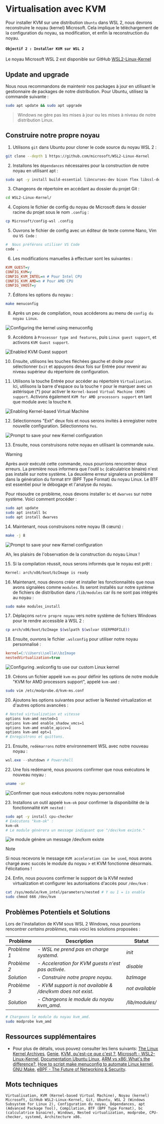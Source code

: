 # Virtualisation avec KVM

Pour installer KVM sur une distribution `Ubuntu` dans WSL 2, nous devrons reconstruire le noyau (kernel) Microsoft. Cela implique le téléchargement de la configuration du noyau, sa modification, et enfin la reconstruction du noyau.

#### `Objectif 2 : Installer KVM sur WSL 2`

Le noyau Microsoft WSL 2 est disponible sur GitHub [WSL2-Linux-Kernel](https://github.com/microsoft/WSL2-Linux-Kernel/)

## Update and upgrade

Nous nous recommandons de maintenir nos packages à jour en utilisant le gestionnaire de packages de notre distribution. Pour Ubuntu, utilisez la commande suivante :

```bash
sudo apt update && sudo apt upgrade
```

> Windows ne gère pas les mises à jour ou les mises à niveau de notre distribution Linux.

## Construire notre propre noyau

1. Utilisons `git` dans Ubuntu pour cloner le code source du noyau WSL 2 :

```bash
git clone --depth 1 https://github.com/microsoft/WSL2-Linux-Kernel
```

2. Installons les `dépendances` nécessaires pour la construction de notre noyau en utilisant apt :

```bash
sudo apt -y install build-essential libncurses-dev bison flex libssl-dev libelf-dev
```

3. Changeons de répertoire en accédant au dossier du projet Git :

```bash
cd WSL2-Linux-Kernel/
```

4. Copions le fichier de config du noyau de Microsoft dans le dossier racine du projet sous le nom `.config` :

```bash
cp Microsoft/config-wsl .config
```

5. Ouvrons le fichier de config avec un éditeur de texte comme Nano, Vim ou `VS Code` :

```bash
#  Nous préférons utiliser VS Code
code . 
```

6. Les modifications manuelles à effectuer sont les suivantes :

```ini
KVM_GUEST=y
CONFIG_KVM=y
CONFIG_KVM_INTEL=m # Pour Intel CPU
CONFIG_KVM_AMD=m # Pour AMD CPU
CONFIG_VHOST=y
```

7. Éditons les options du noyau :

```bash
make menuconfig
```

8. Après un peu de compilation, nous accéderons au menu de `config du noyau Linux`.

![Configuring the kernel using menuconfig](../images/menuconfig.png)


9. Accédons à `Processor type and features`, puis `Linux guest support`, et activons `KVM Guest support`. 

![Enabled KVM Guest support](../images/enable-kvm.png)

10. Ensuite, utilisons les touches fléchées gauche et droite pour sélectionner `Exit` et appuyons deux fois sur Entrée pour revenir au niveau supérieur du répertoire de configuration.

11. Utilisons la touche Entrée pour accéder au répertoire `Virtualisation`. Ici, utilisons la barre d'espace ou la touche `Y` pour le marquer avec un astérisque (*) pour activer le `Kernel-based Virtual Machine (KVM) support`. Activons également `KVM for AMD processors support` en tant que module avec la touche `M`.

![Enabling Kernel-based Virtual Machine](../images/module.png)

12. Sélectionnons "Exit" deux fois et nous serons invités à enregistrer notre nouvelle configuration. Sélectionnons `Yes`.

![Prompt to save your new Kernel configuration](../images/yes.png)

13. Ensuite, nous construisons notre noyau en utilisant la commande `make`.

> [!WARNING]
> Après avoir exécuté cette commande, nous pourrions rencontrer deux erreurs. La première nous informera que 
> l'outil `bc` (calculatrice binaire) n'est pas installé sur notre système. La deuxième erreur signalera un 
> problème dans la génération du format `BTF` (BPF Type Format) du noyau Linux. Le BTF est essentiel pour le 
> débogage et l'analyse du noyau.

Pour résoudre ce problème, nous devons installer `bc` et `dwarves` sur notre système. Voici comment procéder :

```bash
sudo apt update
sudo apt install bc
sudo apt install dwarves
```

14. Maintenant, nous construisons notre noyau (8 cœurs) :

```bash
make -j 8
```
![Prompt to save your new Kernel configuration](../images/ms-is-ready.png)

Ah, les plaisirs de l'observation de la construction du noyau Linux !

15. Si la compilation réussit, nous serons informés que le noyau est prêt :

```bash
Kernel: arch/x86/boot/bzImage is ready
```

16. Maintenant, nous devons créer et installer les fonctionnalités que nous avons signalées comme `modules`. Ils seront installés sur notre système de fichiers de distribution dans `/lib/modules` car ils ne sont pas intégrés au noyau :

```bash
sudo make modules_install
```

17. Déplaçons `notre propre noyau` vers notre système de fichiers Windows pour le rendre accessible à WSL 2 :

```bash
cp arch/x86/boot/bzImage $(wslpath $(wslvar USERPROFILE))
```

18. Ensuite, ouvrons le fichier `.wslconfig` pour utiliser notre noyau personnalisé :

```ini
kernel=C:\\Users\\sella\\bzImage
nestedVirtualization=true
```
![Configuring .wslconfig to use our custom Linux kernel](../images/bzimages.png)

19. Créons un fichier appelé `kvm-ms` pour définir les options de notre module "KVM for AMD processors support", appelé `kvm-amd` :

```bash
sudo vim /etc/modprobe.d/kvm-ms.conf
```

20. Ajoutons les options suivantes pour activer la Nested virtualization et d'autres options avancées :

```bash
# Nested virtualization et vitesse
options kvm-amd nested=1
options kvm-amd enable_shadow_vmcs=1
options kvm-amd enable_apicv=1
options kvm-amd ept=1
# Enregistrons et quittons.
```

21. Ensuite, `redémarrons` notre environnement WSL avec notre nouveau noyau :

```powershell
wsl.exe --shutdown # Powershell
```

22. Une fois redémarré, nous pouvons confirmer que nous exécutons le nouveau noyau :

```bash
uname -ar
```
![Confirmer que nous exécutons notre noyau personnalisé](../images/ms-newkernel.png)

23. Installons un outil appelé `kvm-ok` pour confirmer la disponibilité de la fonctionnalité `KVM nested` :

```bash
sudo apt -y install cpu-checker
# Exécutons "kvm-ok" :
kvm-ok
# Le module générera un message indiquant que "/dev/kvm existe."
```
![le module génère un message /dev/kvm existe](../images/kvm-ok.png)

> [!NOTE]
> Si nous recevons le message `KVM acceleration can be used`, nous avons chargé avec succès le module du noyau > et KVM fonctionne désormais. Félicitations !

24. Enfin, nous pouvons confirmer le support de la KVM nested virtualization et configurer les autorisations d'accès pour `/dev/kvm` :

```bash
cat /sys/module/kvm_intel/parameters/nested # Y ou 1 = is enable
sudo chmod 666 /dev/kvm
```

## Problèmes Potentiels et Solutions

Lors de l'installation de KVM sous WSL 2 Windows, nous pourrions rencontrer *certains problèmes*, mais voici les solutions proposées :

Problème | Description | Statut
-----    | ----            | ----
*Problème 1* | *- WSL ne prend pas en charge systemd*. | *init*
*Problème 2* | *- Acceleration for KVM guests n'est pas activée*. | *disable*
*Solution* | *- Construire notre propre noyau*. | *bzImage*
*Problème 3* | *- KVM support is not available & /dev/kvm does not exist*. | *not available*
*Solution* | *- Chargeons le module du noyau kvm_amd*. | */lib/modules/*

```bash
# Chargeons le module du noyau kvm_amd.
sudo modprobe kvm_amd
```

## Ressources supplémentaires

- Pour plus de détails, vous pouvez consulter les liens suivants: [The Linux Kernel Archives](https://www.kernel.org/), [Genie](https://github.com/arkane-systems/genie), [KVM, qu'est-ce que c'est ?](https://www.redhat.com/fr/topics/virtualization/what-is-KVM), [Microsoft - WSL2-Linux-Kernel](https://github.com/microsoft/WSL2-Linux-Kernel/), [Documentation Ubuntu Linux](https://doc.ubuntu-fr.org/tutoriel/console_commandes_de_base), [ARM vs x86: What's the difference?](https://www.redhat.com/en/topics/linux/ARM-vs-x86), [How to script make menuconfig to automate Linux kernel](https://unix.stackexchange.com/questions/224887/how-to-script-make-menuconfig-to-automate-linux-kernel-build-configuration),
[GNU Make](https://www.gnu.org/software/make/), [eBPF - The Future of Networking & Security](https://cilium.io/blog/2020/11/10/ebpf-future-of-networking/).

## Mots techniques

`Virtualisation, KVM (Kernel-based Virtual Machine), Noyau (kernel) Microsoft, GitHub WSL2-Linux-Kernel, Git, Ubuntu, WSL 2 (Windows Subsystem for Linux 2), Configuration du noyau, Dépendances, apt (Advanced Package Tool), Compilation, BTF (BPF Type Format), bc (calculatrice binaire), Windows, Nested virtualization, modprobe, CPU-checker, systemd, Architecture x86.`